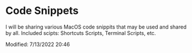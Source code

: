 # Code Snippets

I will be sharing various MacOS code snippits that may be used and shared by all.
Included scipts: Shortcuts Scripts, Terminal Scripts, etc.

Modified: 7/13/2022 20:46 
